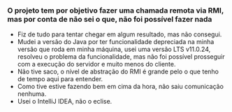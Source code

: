 ### O projeto tem por objetivo fazer uma chamada remota via RMI, mas por conta de não sei o que, não foi possível fazer nada

- Fiz de tudo para tentar chegar em algum resultado, mas não consegui.
- Mudei a versão do Java por ter funcionalidade depreciada na minha versão que roda em minha máquina, usei uma versão LTS v11.0.24, resolveu o problema da funcionalidade, mas não foi possível prosseguir com a execução do servidor e muito menos do cliente.
- Não tive saco, o nível de abstração do RMI é grande pelo o que tenho de tempo aqui para entender.
- Como tive estive fazendo bem em cima da hora, não saiu comunicação nenhuma.
- Usei o IntelliJ IDEA, não o eclise.

